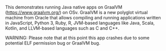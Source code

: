 This demonstrates running Java native apps on GraalVM (https://www.graalvm.org/)
on OSv. 
GraalVM is a new polyglot virtual machine from Oracle that
allows compiling and running applications written in JavaScript, Python 3, 
Ruby, R, JVM-based languages like Java, Scala, Kotlin, and LLVM-based
languages such as C and C++.

WARNING: Please note that at this point this app crashes
due to some potential ELF permission bug or GraalVM bug.
